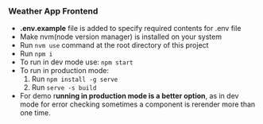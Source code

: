 ### Weather App Frontend

- **.env.example** file is added to specify required contents for .env file
- Make nvm(node version manager) is installed on your system
- Run `nvm use` command at the root directory of this project
- Run `npm i`
- To run in dev mode use: `npm start`
- To run in production mode:
  1.  Run `npm install -g serve`
  2.  Run `serve -s build`
- For demo r**unning in production mode is a better option**, as in dev mode for error checking sometimes a component is rerender more than one time.

